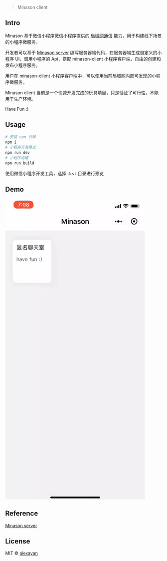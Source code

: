 > Minason client

## Intro

Minason 基于微信小程序微信小程序提供的 [局域网通信](https://developers.weixin.qq.com/miniprogram/dev/api/wx.startLocalServiceDiscovery.html) 能力，用于构建线下场景的小程序微服务。

开发者可以基于 [Minason server](https://github.com/alexayan/minason-server) 编写服务器端代码，在服务器端生成自定义的小程序 UI，调用小程序的 Api，搭配 minason-client 小程序客户端，自由的创建和发布小程序服务。

用户在 minason-client 小程序客户端中，可以使用当前局域网内部可发现的小程序微服务。

Minason client 当前是一个快速开发完成的玩具项目，只是验证了可行性，不能用于生产环境。

Have Fun :)

## Usage

``` bash
# 安装 npm 依赖
npm i
# 小程序开发模式
npm run dev
# 小程序构建
npm run build
```

使用微信小程序开发工具，选择 `dist` 目录进行预览

## Demo

![demo](demo.gif)

## Reference

[Minason server](https://github.com/alexayan/minason-server)

## License

MIT © [alexayan](https://github.com/alexayan)
